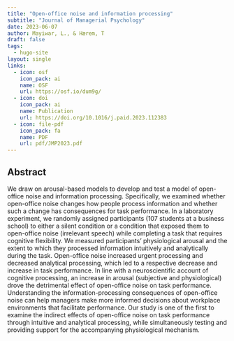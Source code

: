 ```yaml
---
title: "Open-office noise and information processing"
subtitle: "Journal of Managerial Psychology"
date: 2023-06-07
author: Mayiwar, L., & Hærem, T
draft: false
tags:
  - hugo-site
layout: single
links:
  - icon: osf
    icon_pack: ai
    name: OSF
    url: https://osf.io/dum9g/
  - icon: doi
    icon_pack: ai
    name: Publication
    url: https://doi.org/10.1016/j.paid.2023.112383
  - icon: file-pdf
    icon_pack: fa
    name: PDF
    url: pdf/JMP2023.pdf
---
```


## Abstract

We draw on arousal-based models to develop and test a model of open-office noise and information processing. Specifically, we examined whether open-office noise changes how people process information and whether such a change has consequences for task performance. In a laboratory experiment, we randomly assigned participants (107 students at a business school) to either a silent condition or a condition that exposed them to open-office noise (irrelevant speech) while completing a task that requires cognitive flexibility. We measured participants’ physiological arousal and the extent to which they processed information intuitively and analytically during the task. Open-office noise increased urgent processing and decreased analytical processing, which led to a respective decrease and increase in task performance. In line with a neuroscientific account of cognitive processing, an increase in arousal (subjective and physiological) drove the detrimental effect of open-office noise on task performance. Understanding the information-processing consequences of open-office noise can help managers make more informed decisions about workplace environments that facilitate performance. Our study is one of the first to examine the indirect effects of open-office noise on task performance through intuitive and analytical processing, while simultaneously testing and providing support for the accompanying physiological mechanism.